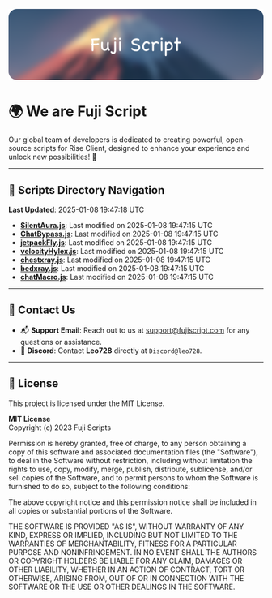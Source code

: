 ![Banner](.github/b.webp)

# 🌍 **We are Fuji Script**

Our global team of developers is dedicated to creating powerful, open-source scripts for Rise Client, designed to enhance your experience and unlock new possibilities! 🌟

---
<!-- SCRIPTS_NAVIGATION_START -->
## 📂 **Scripts Directory Navigation**

**Last Updated**: 2025-01-08 19:47:18 UTC

- **[SilentAura.js](scripts/SilentAura.js)**: Last modified on 2025-01-08 19:47:15 UTC
- **[ChatBypass.js](scripts/ChatBypass.js)**: Last modified on 2025-01-08 19:47:15 UTC
- **[jetpackFly.js](scripts/jetpackFly.js)**: Last modified on 2025-01-08 19:47:15 UTC
- **[velocityHylex.js](scripts/velocityHylex.js)**: Last modified on 2025-01-08 19:47:15 UTC
- **[chestxray.js](scripts/chestxray.js)**: Last modified on 2025-01-08 19:47:15 UTC
- **[bedxray.js](scripts/bedxray.js)**: Last modified on 2025-01-08 19:47:15 UTC
- **[chatMacro.js](scripts/chatMacro.js)**: Last modified on 2025-01-08 19:47:15 UTC

<!-- SCRIPTS_NAVIGATION_END -->

---

## 💬 **Contact Us**  
- 📬 **Support Email**: Reach out to us at [support@fujiscript.com](mailto:support@fujiscript.com) for any questions or assistance.  
- 💬 **Discord**: Contact **Leo728** directly at `Discord@leo728`.

---

## 📜 **License**

This project is licensed under the MIT License.  

**MIT License**  
Copyright (c) 2023 Fuji Scripts  

Permission is hereby granted, free of charge, to any person obtaining a copy of this software and associated documentation files (the "Software"), to deal in the Software without restriction, including without limitation the rights to use, copy, modify, merge, publish, distribute, sublicense, and/or sell copies of the Software, and to permit persons to whom the Software is furnished to do so, subject to the following conditions:  

The above copyright notice and this permission notice shall be included in all copies or substantial portions of the Software.  

THE SOFTWARE IS PROVIDED "AS IS", WITHOUT WARRANTY OF ANY KIND, EXPRESS OR IMPLIED, INCLUDING BUT NOT LIMITED TO THE WARRANTIES OF MERCHANTABILITY, FITNESS FOR A PARTICULAR PURPOSE AND NONINFRINGEMENT. IN NO EVENT SHALL THE AUTHORS OR COPYRIGHT HOLDERS BE LIABLE FOR ANY CLAIM, DAMAGES OR OTHER LIABILITY, WHETHER IN AN ACTION OF CONTRACT, TORT OR OTHERWISE, ARISING FROM, OUT OF OR IN CONNECTION WITH THE SOFTWARE OR THE USE OR OTHER DEALINGS IN THE SOFTWARE.  

